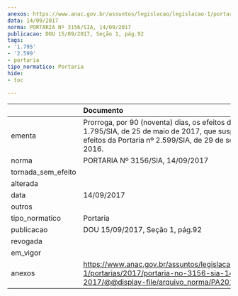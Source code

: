 ```yaml
---
anexos: https://www.anac.gov.br/assuntos/legislacao/legislacao-1/portarias/2017/portaria-no-3156-sia-14-09-2017/@@display-file/arquivo_norma/PA2017-3156.pdf
data: 14/09/2017
norma: PORTARIA Nº 3156/SIA, 14/09/2017
publicacao: DOU 15/09/2017, Seção 1, pág.92
tags:
- '1.795'
- '2.599'
- portaria
tipo_normatico: Portaria
hide: 
- toc 
 
---
```


|                    | Documento                                                                                                                                                               |
|:-------------------|:------------------------------------------------------------------------------------------------------------------------------------------------------------------------|
| ementa             | Prorroga, por 90 (noventa) dias, os efeitos da Portaria 1.795/SIA, de 25 de maio de 2017, que suspendeu os efeitos da Portaria nº 2.599/SIA, de 29 de setembro de 2016. |
| norma              | PORTARIA Nº 3156/SIA, 14/09/2017                                                                                                                                        |
| tornada_sem_efeito |                                                                                                                                                                         |
| alterada           |                                                                                                                                                                         |
| data               | 14/09/2017                                                                                                                                                              |
| outros             |                                                                                                                                                                         |
| tipo_normatico     | Portaria                                                                                                                                                                |
| publicacao         | DOU 15/09/2017, Seção 1, pág.92                                                                                                                                         |
| revogada           |                                                                                                                                                                         |
| em_vigor           |                                                                                                                                                                         |
| anexos             | https://www.anac.gov.br/assuntos/legislacao/legislacao-1/portarias/2017/portaria-no-3156-sia-14-09-2017/@@display-file/arquivo_norma/PA2017-3156.pdf                    |